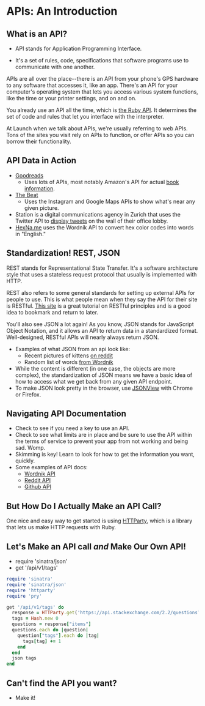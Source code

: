 # APIs: An Introduction

## What is an API?

  * API stands for Application Programming Interface.

  * It's a set of rules, code, specifications that software programs use to communicate with one another. 

APIs are all over the place--there is an API from your phone's GPS hardware to any software that accesses it, like an app. There's an API for your computer's operating system that lets you access various system functions, like the time or your printer settings, and on and on. 

You already use an API all the time, which is [the Ruby API](http://ruby-doc.org/stdlib-2.2.2). It determines the set of code and rules that let you interface with the interpreter.

At Launch when we talk about APIs, we're usually referring to web APIs. Tons of the sites you visit rely on APIs to function, or offer APIs so you can borrow their functionality.

## API Data in Action

- [Goodreads](http://www.goodreads.com)
  - Uses lots of APIs, most notably Amazon's API for actual [book information](https://www.goodreads.com/book/show/17351332-you-are-not-dead).
- [The Beat](http://sm.rutgers.edu/thebeat/?q=boston)
  - Uses the Instagram and Google Maps APIs to show what's near any given picture.
- Station is a digital communications agency in Zurich that uses the Twitter API to [display tweets](http://station.ch/about/live/) on the wall of their office lobby.
- [HexNa.me](http://hexna.me/) uses the Wordnik API to convert hex color codes into words in "English."

## Standardization! REST, JSON

REST stands for Representational State Transfer. It's a software architecture style that uses a stateless request protocol that usually is implemented with HTTP. 

REST also refers to some general standards for setting up external APIs for people to use. This is what people mean when they say the API for their site is RESTful. [This site](http://www.restapitutorial.com/lessons/whatisrest.html) is a great tutorial on RESTful principles and is a good idea to bookmark and return to later.

You'll also see JSON a lot again! As you know, JSON stands for JavaScript Object Notation, and it allows an API to return data in a standardized format. Well-designed, RESTful APIs will nearly always return JSON.
- Examples of what JSON from an api look like:
  - Recent pictures of kittens [on reddit](https://www.reddit.com/r/pics/search.json?q=kittens&sort=new)
  - Random list of words [from Wordnik](http://api.wordnik.com/v4/words.json/randomWords?hasDictionaryDef=false&minCorpusCount=0&maxCorpusCount=-1&minDictionaryCount=1&maxDictionaryCount=-1&minLength=5&maxLength=-1&limit=10&api_key=a2a73e7b926c924fad7001ca3111acd55af2ffabf50eb4ae5)
- While the content is different (in one case, the objects are more complex), the standardization of JSON means we have a basic idea of how to access what we get back from any given API endpoint.
- To make JSON look pretty in the browser, use [JSONView](https://chrome.google.com/webstore/detail/jsonview/chklaanhfefbnpoihckbnefhakgolnmc?hl=en) with Chrome or Firefox.

## Navigating API Documentation

- Check to see if you need a key to use an API.
- Check to see what limits are in place and be sure to use the API within the terms of service to prevent your app from not working and being sad. Womp.
- Skimming is key! Learn to look for how to get the information you want, quickly.
- Some examples of API docs:
  - [Wordnik API](http://developer.wordnik.com/docs.html)
  - [Reddit API](https://www.reddit.com/dev/api)
  - [Github API](https://developer.github.com/v3/)

## But How Do I Actually Make an API Call?
One nice and easy way to get started is using [HTTParty](https://github.com/jnunemaker/httparty), which is a library that lets us make HTTP requests with Ruby.

## Let's Make an API call *and* Make Our Own API!
- require 'sinatra/json'
- get '/api/v1/tags'

```ruby
require 'sinatra'
require 'sinatra/json'
require 'httparty'
require 'pry'

get '/api/v1/tags' do
  response = HTTParty.get('https://api.stackexchange.com/2.2/questions?order=desc&sort=activity&site=stackoverflow')
  tags = Hash.new 0
  questions = response["items"]
  questions.each do |question|
    question["tags"].each do |tag|
      tags[tag] += 1
    end
  end
  json tags
end
```

## Can't find the API you want?
- Make it!





